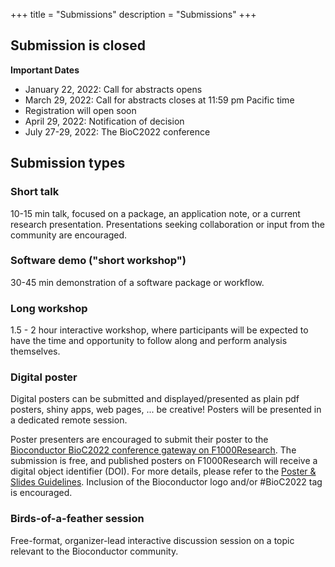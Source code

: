 +++
title = "Submissions"
description = "Submissions"
+++

## Submission is closed


**Important Dates**
* January 22, 2022: Call for abstracts opens
* March 29, 2022: Call for abstracts closes at 11:59 pm Pacific time 
* Registration will open soon
* April 29, 2022: Notification of decision
* July 27-29, 2022: The BioC2022 conference

<!--* January 22, 2021: Call for abstracts opens
* New! Deadline extended to March 16, 2021: Abstract submission closes
* Abstract submission is now closed. All submissions are currently under review.
* April 16, 2021: Notification of decision
* Registration will open soon
* August 4-6, 2021: BioC2021
-->

## Submission types

### Short talk
10-15 min talk, focused on a package, an application note, or a current research presentation. Presentations seeking collaboration or input from the community are encouraged.

### Software demo ("short workshop")
30-45 min demonstration of a software package or workflow.

### Long workshop
1.5 - 2 hour interactive workshop, where participants will be expected to have the time and opportunity to follow along and perform analysis themselves.

### Digital poster
Digital posters can be submitted and displayed/presented as plain pdf posters, shiny apps, web pages, ... be creative! Posters will be presented in a dedicated remote session.

Poster presenters are encouraged to submit their poster to the [Bioconductor BioC2022 conference gateway on F1000Research](https://f1000research.com/gateways/bioconductor/for-authors/publish-your-research). The submission is free, and published posters on F1000Research will receive a digital object identifier (DOI). For more details, please refer to the [Poster & Slides Guidelines](https://f1000research.com/gateways/bioconductor/for-authors/posters-and-slides-guidelines). Inclusion of the Bioconductor logo and/or #BioC2022 tag is encouraged. 

### Birds-of-a-feather session
Free-format, organizer-lead interactive discussion session on a topic relevant to the Bioconductor community. 
